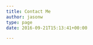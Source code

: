 ```yaml
---
title: Contact Me
author: jasonw
type: page
date: 2016-09-21T15:13:41+00:00

---
```

<div role="form" class="wpcf7" id="wpcf7-f64-o1" lang="en-US" dir="ltr">
  <div class="screen-reader-response">
  </div>
</div>